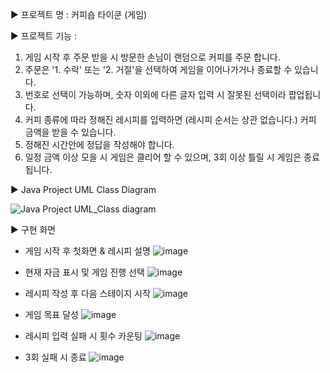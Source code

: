 ▶ 프로젝트 명 : 커피숍 타이쿤 (게임)


▶ 프로젝트 기능 :
1. 게임 시작 후 주문 받을 시 방문한 손님이 랜덤으로 커피를 주문 합니다.
2. 주문은 '1. 수락' 또는 '2. 거절'을 선택하여 게임을 이어나가거나 종료할 수 있습니다.
3. 번호로 선택이 가능하며, 숫자 이외에 다른 글자 입력 시 잘못된 선택이라 팝업됩니다.
4. 커피 종류에 따라 정해진 레시피를 입력하면 (레시피 순서는 상관 없습니다.) 커피 금액을 받을 수 있습니다.
5. 정해진 시간안에 정답을 작성해야 합니다.
6. 일정 금액 이상 모을 시 게임은 클리어 할 수 있으며, 3회 이상 틀릴 시 게임은 종료됩니다.


▶ Java Project UML Class Diagram

![Java Project UML_Class diagram](https://github.com/user-attachments/assets/7e4d078e-dd5c-47dc-91fc-13b65d9720c4)


▶ 구현 화면

- 게임 시작 후 첫화면 & 레시피 설명
![image](https://github.com/user-attachments/assets/a90aeed8-5f62-4cda-a111-818ad4a657d9)

- 현재 자금 표시 및 게임 진행 선택 
![image](https://github.com/user-attachments/assets/a45517b5-e191-4003-b7a3-6049294e70a9)

- 레시피 작성 후 다음 스테이지 시작
![image](https://github.com/user-attachments/assets/6f58bf72-1fcc-4825-8b8c-b060e36093ce)

- 게임 목표 달성
![image](https://github.com/user-attachments/assets/b68f4a04-f174-43f4-beaf-f5e1c8a919c9)

- 레시피 입력 실패 시 횟수 카운팅
![image](https://github.com/user-attachments/assets/564ce6af-15ce-4eca-999f-e8a393a6c681)

- 3회 실패 시 종료
![image](https://github.com/user-attachments/assets/fd7c01a9-cb16-4c8c-b3b1-ad0e0d3cecba)
